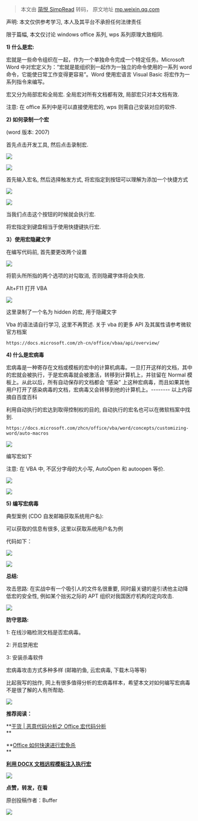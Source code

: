 > 本文由 [简悦 SimpRead](http://ksria.com/simpread/) 转码， 原文地址 [mp.weixin.qq.com](https://mp.weixin.qq.com/s/gCZbVP2F5ZdQFfjjeIAWkg)

声明: 本文仅供参考学习, 本人及其平台不承担任何法律责任  

限于篇幅, 本文仅讨论 windows office 系列, wps 系列原理大致相同.

**1) 什么是宏:**

宏就是一些命令组织在一起，作为一个单独命令完成一个特定任务。Microsoft Word 中对宏定义为：“宏就是能组织到一起作为一独立的命令使用的一系列 word 命令，它能使日常工作变得更容易”。Word 使用宏语言 Visual Basic 将宏作为一系列指令来编写。

宏又分为局部宏和全局宏. 全局宏对所有文档都有效, 局部宏只对本文档有效.

注意: 在 office 系列中是可以直接使用宏的, wps 则需自己安装对应的软件.

**2) 如何录制一个宏**

(word 版本: 2007)

首先点击开发工具, 然后点击录制宏.

![](https://mmbiz.qpic.cn/mmbiz_png/Uq8QfeuvouibaI3j7CiaOTkVP5QVV6ILMbcP2fuyhaelASib9Q3mD5zFC8JOd56J8sC4guU7HX0NfvANExz9uOAuQ/640?wx_fmt=png)

![](https://mmbiz.qpic.cn/mmbiz_png/Uq8QfeuvouibaI3j7CiaOTkVP5QVV6ILMbibcic5rJ6pcddnwdiaw1Axkw9f8GycoZUbsvLolZfNRW5t0XEuOvCEumg/640?wx_fmt=png)

首先输入宏名, 然后选择触发方式, 将宏指定到按钮可以理解为添加一个快捷方式

![](https://mmbiz.qpic.cn/mmbiz_png/Uq8QfeuvouibaI3j7CiaOTkVP5QVV6ILMbXYByYmOAOy1UBc5vToBuibpPxXxTYiauV1b9sD8cmVecJMnia1uibpJiccQ/640?wx_fmt=png)

![](https://mmbiz.qpic.cn/mmbiz_png/Uq8QfeuvouibaI3j7CiaOTkVP5QVV6ILMbXIY7aBKtqbBArJIXUv7ooicWD0GlXGKBex86kGKAPyntZTaOP0icykBw/640?wx_fmt=png)

当我们点击这个按钮的时候就会执行宏.

将宏指定到键盘相当于使用快捷键执行宏.

**3）使用宏隐藏文字**

在编写代码前, 首先要更改两个设置

_![](https://mmbiz.qpic.cn/mmbiz_png/Uq8QfeuvouibaI3j7CiaOTkVP5QVV6ILMbab3r1BEX5EACTLicmgibOsl49yAOJhrChy5m2yQr4XfGMlDYCxA6sgUA/640?wx_fmt=png)_

将箭头所所指的两个选项的对勾取消, 否则隐藏字体将会失败.

Alt+F11 打开 VBA

![](https://mmbiz.qpic.cn/mmbiz_png/Uq8QfeuvouibaI3j7CiaOTkVP5QVV6ILMbYrXG0VgDOgMTPb0e5pPDWqcN4hPyjDrMSNAZyjZkiaqnrlcoG63NYCA/640?wx_fmt=png)

这里录制了一个名为 hidden 的宏, 用于隐藏文字

Vba 的语法请自行学习, 这里不再赘述. 关于 vba 的更多 API 及其属性请参考微软官方档案

```
https://docs.microsoft.com/zh-cn/office/vbaa/api/overview/
```

**4) 什么是宏病毒**

宏病毒是一种寄存在文档或模板的宏中的计算机病毒。一旦打开这样的文档，其中的宏就会被执行，于是宏病毒就会被激活，转移到计算机上，并驻留在 Normal 模板上。从此以后，所有自动保存的文档都会 “感染” 上这种宏病毒，而且如果其他用户打开了感染病毒的文档，宏病毒又会转移到他的计算机上。-------- 以上内容摘自百度百科

利用自动执行的宏达到取得控制权的目的, 自动执行的宏名也可以在微软档案中找到.

```
https://docs.microsoft.com/zhcn/office/vba/word/concepts/customizing-word/auto-macros
```

![](https://mmbiz.qpic.cn/mmbiz_png/Uq8QfeuvouibaI3j7CiaOTkVP5QVV6ILMbiaDfgDQ3YDPal8giaFOyozCuVBkJWBTAJvDNic1WmxSwoEaRD5GU8xTGA/640?wx_fmt=png)

编写宏如下

注意: 在 VBA 中, 不区分字母的大小写, AutoOpen 和 autoopen 等价.

![](https://mmbiz.qpic.cn/mmbiz_png/Uq8QfeuvouibaI3j7CiaOTkVP5QVV6ILMbjpgrHlYd1Lu2AdI1xB5Os7gTttjG5iaj6JokmDMf162AzUDTx80f0RQ/640?wx_fmt=png)

![](https://mmbiz.qpic.cn/mmbiz_png/Uq8QfeuvouibaI3j7CiaOTkVP5QVV6ILMboPAyHrC1ET0BM2icL4gsmQ8uC66ogNRXKtNPhibJnF8EPR89tI4YbLXA/640?wx_fmt=png)

**5) 编写宏病毒**

典型案例 (CDO 自发邮箱获取系统用户名):

可以获取的信息有很多, 这里以获取系统用户名为例

代码如下：

![](https://mmbiz.qpic.cn/mmbiz_png/Uq8QfeuvouibaI3j7CiaOTkVP5QVV6ILMbryjEDvFXR9YmZorrGZcpX3cgl6q8VYCAaM5lEZWhdQEFkXyvutzyoA/640?wx_fmt=png)

![](https://mmbiz.qpic.cn/mmbiz_jpg/Uq8QfeuvouibaI3j7CiaOTkVP5QVV6ILMbNh30tg43JapB8fcXUS85ic1vRPnnkhFVfAofHMibUmq4hkqvrriabYAPA/640?wx_fmt=jpeg)

**总结:**

 攻击思路: 在实战中有一个吸引人的文件名很重要, 同时最关键的是引诱他主动降低宏的安全性, 例如某个拙劣之际的 APT 组织对我国医疗机构的定向攻击.

![](https://mmbiz.qpic.cn/mmbiz_png/Uq8QfeuvouibaI3j7CiaOTkVP5QVV6ILMbF7urmszuhx0KhbibWiabIMOjFQIAjXzRmHIlsibeKoQUDZ11UOtCGmS5g/640?wx_fmt=png)

**防守思路:**

1: 在线沙箱检测文档是否宏病毒。

2: 开启禁用宏

3: 安装杀毒软件

宏病毒攻击方式多种多样 (邮箱钓鱼, 云宏病毒, 下载木马等等)

比起我写的拙作, 网上有很多值得分析的宏病毒样本，希望本文对如何编写宏病毒不是很了解的人有所帮助.

![](https://mmbiz.qpic.cn/mmbiz_png/ndicuTO22p6ibN1yF91ZicoggaJJZX3vQ77Vhx81O5GRyfuQoBRjpaUyLOErsSo8PwNYlT1XzZ6fbwQuXBRKf4j3Q/640?wx_fmt=png)

**推荐阅读：**

**[干货 | 恶意代码分析之 Office 宏代码分析](http://mp.weixin.qq.com/s?__biz=MzI5MDU1NDk2MA==&mid=2247493020&idx=1&sn=a6e06e20e32fd14d7723ca014eac3a04&chksm=ec1cb0a3db6b39b5bd5c0bb1d77057be1faa86c3b5a8d1b7025220bbcbbe8872d828be18c024&scene=21#wechat_redirect)  
**

**[Office 如何快速进行宏免杀](http://mp.weixin.qq.com/s?__biz=MzI5MDU1NDk2MA==&mid=2247492416&idx=1&sn=c444b28f7aa67e9ee15d42bc1aeef10d&chksm=ec1cb67fdb6b3f69d33753fd68cad86f401c07f5fddb3157c81468cab144978a5fb3840da037&scene=21#wechat_redirect)  
**

[**利用 DOCX 文档远程模板注入执行宏**](http://mp.weixin.qq.com/s?__biz=MzI5MDU1NDk2MA==&mid=2247487401&idx=1&sn=55821cd34f91e44b5b95934878f8430b&chksm=ec1f5a96db68d3807e3dc359870e30ef68cdca47ba206b3d7788d91ec57b98576586e99f5bea&scene=21#wechat_redirect)  

[![](https://mmbiz.qpic.cn/mmbiz_jpg/Uq8Qfeuvouibfico2qhUHkxIvX2u13s7zzLMaFdWAhC1MTl3xzjjPth3bLibSZtzN9KGsEWibPgYw55Lkm5VuKthibQ/640?wx_fmt=jpeg)](http://mp.weixin.qq.com/s?__biz=MzI5MDU1NDk2MA==&mid=2247495879&idx=1&sn=ab05215b31822bee4461255e9fac3237&chksm=ec1ca5f8db6b2cee91b02eb6a70e5ed979c6e46ef40b548f8467affed9bc9de476854bc5a41a&scene=21#wechat_redirect)

**点赞，转发，在看**

原创投稿作者：Buffer

![](https://mmbiz.qpic.cn/mmbiz_gif/Uq8QfeuvouibQiaEkicNSzLStibHWxDSDpKeBqxDe6QMdr7M5ld84NFX0Q5HoNEedaMZeibI6cKE55jiaLMf9APuY0pA/640?wx_fmt=gif)
